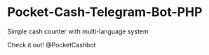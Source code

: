 # Pocket-Cash-Telegram-Bot-PHP
Simple cash counter with multi-language system


Check it out! @PocketCashbot
